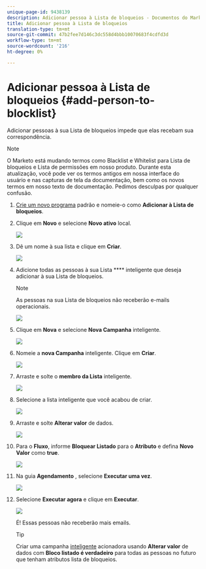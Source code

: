 ```yaml
---
unique-page-id: 9438139
description: Adicionar pessoa à Lista de bloqueios - Documentos do Marketing - Documentação do produto
title: Adicionar pessoa à Lista de bloqueios
translation-type: tm+mt
source-git-commit: 47b2fee7d146c3dc558d4bbb10070683f4cdfd3d
workflow-type: tm+mt
source-wordcount: '216'
ht-degree: 0%

---
```



# Adicionar pessoa à Lista de bloqueios {#add-person-to-blocklist}

Adicionar pessoas à sua Lista de bloqueios impede que elas recebam sua correspondência.

>[!NOTE]
>
>O Marketo está mudando termos como Blacklist e Whitelist para Lista de bloqueios e Lista de permissões em nosso produto. Durante esta atualização, você pode ver os termos antigos em nossa interface do usuário e nas capturas de tela da documentação, bem como os novos termos em nosso texto de documentação. Pedimos desculpas por qualquer confusão.

1. [Crie um novo programa](../../../../product-docs/core-marketo-concepts/programs/creating-programs/create-a-program.md) padrão e nomeie-o como **Adicionar à Lista de bloqueios**.
1. Clique em **Novo** e selecione **Novo ativo** local.

   ![](assets/image2015-8-14-11-3a0-3a46.png)

1. Dê um nome à sua lista e clique em **Criar**.

   ![](assets/image2015-8-14-11-3a2-3a26.png)

1. Adicione todas as pessoas à sua Lista **** inteligente que deseja adicionar à sua Lista de bloqueios.

   >[!NOTE]
   >
   >As pessoas na sua Lista de bloqueios não receberão e-mails operacionais.

   ![](assets/three-6.png)

1. Clique em **Nova** e selecione **Nova Campanha** inteligente.

   ![](assets/image2015-8-14-11-3a12-3a35.png)

1. Nomeie a **nova Campanha** inteligente. Clique em **Criar**.

   ![](assets/image2015-8-14-11-3a13-3a36.png)

1. Arraste e solte o **membro da Lista** inteligente.

   ![](assets/image2015-8-14-11-3a16-3a34.png)

1. Selecione a lista inteligente que você acabou de criar.

   ![](assets/image2015-8-14-11-3a17-3a5.png)

1. Arraste e solte **Alterar valor** de dados.

   ![](assets/image2015-8-14-11-3a18-3a41.png)

1. Para o **Fluxo**, informe **Bloquear Listado** para o **Atributo** e defina **Novo Valor** como **true**.

   ![](assets/image2015-8-14-11-3a21-3a1.png)

1. Na guia **Agendamento** , selecione **Executar uma vez**.

   ![](assets/ten.png)

1. Selecione **Executar agora** e clique em **Executar**.

   ![](assets/image2015-8-14-11-3a24-3a50.png)

   É! Essas pessoas não receberão mais emails.

   >[!TIP]
   >
   >Criar uma campanha [inteligente](../../../../product-docs/core-marketo-concepts/smart-campaigns/creating-a-smart-campaign/create-a-new-smart-campaign.md) acionadora usando **Alterar valor** de dados com **Bloco listado é verdadeiro** para todas as pessoas no futuro que tenham atributos lista de bloqueios.

